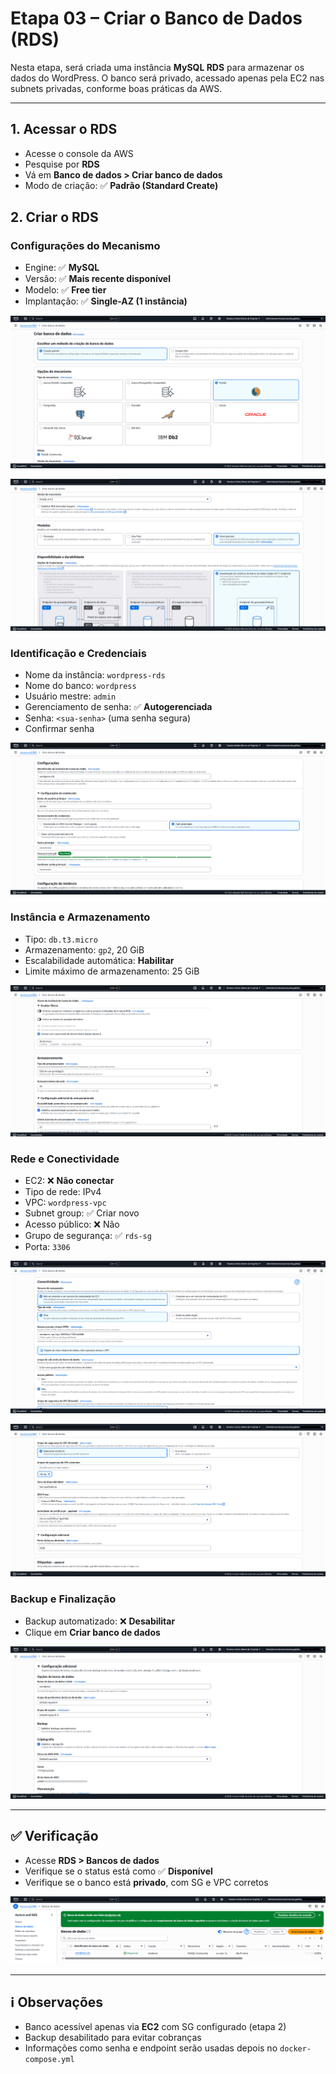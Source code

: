 # Etapa 03 – Criar o Banco de Dados (RDS)

Nesta etapa, será criada uma instância **MySQL RDS** para armazenar os dados do WordPress. O banco será privado, acessado apenas pela EC2 nas subnets privadas, conforme boas práticas da AWS.

---

## 1. Acessar o RDS

- Acesse o console da AWS  
- Pesquise por **RDS**  
- Vá em **Banco de dados > Criar banco de dados**  
- Modo de criação: ✅ **Padrão (Standard Create)**

## 2. Criar o RDS

### Configurações do Mecanismo

- Engine: ✅ **MySQL**
- Versão: ✅ **Mais recente disponível**
- Modelo: ✅ **Free tier**
- Implantação: ✅ **Single-AZ (1 instância)**

![Print da criação do RDS](img/24-etapa3-RDS.png)

![Print da criação do RDS](img/25-etapa3-RDS.png)

### Identificação e Credenciais

- Nome da instância: `wordpress-rds`
- Nome do banco: `wordpress`
- Usuário mestre: `admin`
- Gerenciamento de senha: ✅ **Autogerenciada**
- Senha: `<sua-senha>` (uma senha segura)
- Confirmar senha

![Print da criação do RDS](img/26-etapa3-RDS.png)

### Instância e Armazenamento

- Tipo: `db.t3.micro`
- Armazenamento: `gp2`, 20 GiB
- Escalabilidade automática: **Habilitar**
- Limite máximo de armazenamento: 25 GiB

![Print da criação do RDS](img/27-etapa3-RDS.png)

### Rede e Conectividade

- EC2: ❌ **Não conectar**
- Tipo de rede: IPv4
- VPC: `wordpress-vpc`
- Subnet group: ✅ Criar novo
- Acesso público: ❌ Não
- Grupo de segurança: ✅ `rds-sg`
- Porta: `3306`

![Print da criação do RDS](img/28-etapa3-RDS.png)

![Print da criação do RDS](img/29-etapa3-RDS.png)

### Backup e Finalização

- Backup automatizado: ❌ **Desabilitar**
- Clique em **Criar banco de dados**

![Print da criação do RDS](img/30-etapa3-RDS.png)

---

## ✅ Verificação

- Acesse **RDS > Bancos de dados**
- Verifique se o status está como ✅ **Disponível**
- Verifique se o banco está **privado**, com SG e VPC corretos

![Print RDS criado](img/31-etapa3-RDS.png)

---

## ℹ️ Observações

- Banco acessível apenas via **EC2** com SG configurado (etapa 2)
- Backup desabilitado para evitar cobranças
- Informações como senha e endpoint serão usadas depois no `docker-compose.yml`